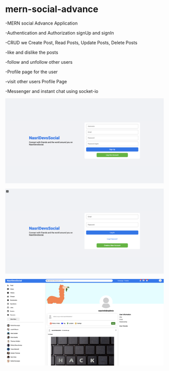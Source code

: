 # mern-social-advance
-MERN social Advance Application

-Authentication and Authorization signUp and signIn

-CRUD we Create Post, Read Posts, Update Posts, Delete Posts

-like and dislike the posts

-follow and unfollow other users

-Profile page for the user

-visit other users Profile Page

-Messenger and instant chat using socket-io

![screenShot-1](https://github.com/nasrimhdn/MERN-socialMediaADV/blob/main/ScreenShots/1.png)

![screenShot-2](https://github.com/nasrimhdn/MERN-socialMediaADV/blob/main/ScreenShots/2.png)

![screenShot-3](https://github.com/nasrimhdn/MERN-socialMediaADV/blob/main/ScreenShots/3.png)
